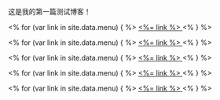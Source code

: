 这是我的第一篇测试博客！

<% for (var link in site.data.menu) { %>
  <a href="<%= site.data.menu[link] %>"> <%= link %> </a>
<% } %>

<% for (var link in site.data.menu) { %>
  <a href="<%= site.data.menu[link] %>"> <%= link %> </a>
<% } %>

<% for (var link in site.data.menu) { %>
  <a href="<%= site.data.menu[link] %>"> <%= link %> </a>
<% } %>

<% for (var link in site.data.menu) { %>
  <a href="<%= site.data.menu[link] %>"> <%= link %> </a>
<% } %>

<% for (var link in site.data.menu) { %>
  <a href="<%= site.data.menu[link] %>"> <%= link %> </a>
<% } %>
